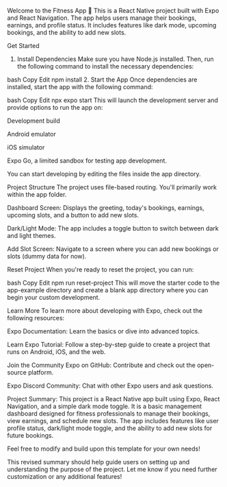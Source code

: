 Welcome to the Fitness App 👋
This is a React Native project built with Expo and React Navigation. The app helps users manage their bookings, earnings, and profile status. It includes features like dark mode, upcoming bookings, and the ability to add new slots.

Get Started
1. Install Dependencies
Make sure you have Node.js installed. Then, run the following command to install the necessary dependencies:

bash
Copy
Edit
npm install
2. Start the App
Once dependencies are installed, start the app with the following command:

bash
Copy
Edit
npx expo start
This will launch the development server and provide options to run the app on:

Development build

Android emulator

iOS simulator

Expo Go, a limited sandbox for testing app development.

You can start developing by editing the files inside the app directory.

Project Structure
The project uses file-based routing. You'll primarily work within the app folder.

Dashboard Screen: Displays the greeting, today's bookings, earnings, upcoming slots, and a button to add new slots.

Dark/Light Mode: The app includes a toggle button to switch between dark and light themes.

Add Slot Screen: Navigate to a screen where you can add new bookings or slots (dummy data for now).

Reset Project
When you're ready to reset the project, you can run:

bash
Copy
Edit
npm run reset-project
This will move the starter code to the app-example directory and create a blank app directory where you can begin your custom development.

Learn More
To learn more about developing with Expo, check out the following resources:

Expo Documentation: Learn the basics or dive into advanced topics.

Learn Expo Tutorial: Follow a step-by-step guide to create a project that runs on Android, iOS, and the web.

Join the Community
Expo on GitHub: Contribute and check out the open-source platform.

Expo Discord Community: Chat with other Expo users and ask questions.

Project Summary:
This project is a React Native app built using Expo, React Navigation, and a simple dark mode toggle. It is a basic management dashboard designed for fitness professionals to manage their bookings, view earnings, and schedule new slots. The app includes features like user profile status, dark/light mode toggle, and the ability to add new slots for future bookings.

Feel free to modify and build upon this template for your own needs!

This revised summary should help guide users on setting up and understanding the purpose of the project. Let me know if you need further customization or any additional features!
